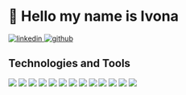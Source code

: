 
<h1> 👋 Hello my name is Ivona</h1>
<p allign=center>
  <a href='https://www.linkedin.com/in/ivona-iv/'>
    <img alt='linkedin' title='Linkedin Profile' src='https://img.shields.io/badge/LinkedIn-0077B5?style=for-the-badge&logo=linkedin&logoColor=white'/>
  </a>
    <a href='https://github.com/IvonaIva00'>
    <img alt='github' title='Follow' src='https://img.shields.io/badge/GitHub-100000?style=for-the-badge&logo=github&labelColor=8C4FFF'/>
  </a>
</p>

<h2>Technologies and Tools</h2>
<p allign=center>
  <a><img  src='https://img.shields.io/badge/firebase-ffca28?style=for-the-badge&logo=firebase&logoColor=black'/> </a>
  <a><img  src='https://img.shields.io/badge/React-20232A?style=for-the-badge&logo=react&logoColor=61DAFB'/> </a>
   <a><img  src='https://img.shields.io/badge/HTML5-E34F26?style=for-the-badge&logo=html5&logoColor=white'/> </a>
   <a><img  src='https://img.shields.io/badge/TypeScript-007ACC?style=for-the-badge&logo=typescript&logoColor=white'/> </a>
   <a><img  src='https://img.shields.io/badge/CSS3-1572B6?style=for-the-badge&logo=css3&logoColor=white'/> </a>
  <a><img  src='https://img.shields.io/badge/JavaScript-323330?style=for-the-badge&logo=javascript&logoColor=F7DF1E'/> </a>
  <a><img  src='https://img.shields.io/badge/Leaflet-199900?style=for-the-badge&logo=Leaflet&logoColor=white'/> </a>
   <a><img  src='https://img.shields.io/badge/Microsoft_Office-D83B01?style=for-the-badge&logo=microsoft-office&logoColor=white'/> </a>
  <a><img  src='https://img.shields.io/badge/Adobe%20Creative%20Cloud-DA1F26?style=for-the-badge&logo=Adobe%20Creative%20Cloud&logoColor=white'/> </a>
  <a><img  src='https://img.shields.io/badge/Figma-F24E1E?style=for-the-badge&logo=figma&labelColor=8C4FFF'/> </a>
    <a><img  src='https://img.shields.io/badge/blender-%23F5792A.svg?style=for-the-badge&logo=blender&logoColor=white'/> </a>
   <a><img  src='https://img.shields.io/badge/Tableau-E97627?style=for-the-badge&logo=Tableau&labelColor=A5915F'/> </a>
   <a><img  src='https://img.shields.io/badge/Google%20Analytics-E37400?style=for-the-badge&logo=google%20analytics&labelColor=2D8C3C'/> </a>
 
</p>


<!--
**IvonaIva00/IvonaIva00** is a ✨ _special_ ✨ repository because its `README.md` (this file) appears on your GitHub profile.

Here are some ideas to get you started:

- 🔭 I’m currently working on ...
- 🌱 I’m currently learning ...
- 👯 I’m looking to collaborate on ...
- 🤔 I’m looking for help with ...
- 💬 Ask me about ...
- 📫 How to reach me: ...
- 😄 Pronouns: ...
- ⚡ Fun fact: ...
-->
